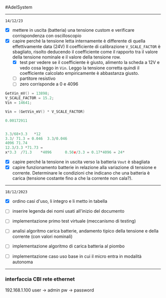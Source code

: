 
#AdelSystem 
____
`14/12/23`
- [x] mettere in uscita (batteria) una tensione custom e verificare corrispondenza con oscilloscopio
- [x] capire perché la tensione letta internamente è differente di quella effettivamente data (24V)
     Il coefficiente di calibrazione `V_SCALE_FACTOR` è sbagliato, risolto deducendo il coefficiente come il rapporto tra il valore della tensione nominale e il valore della tensione row.
     - [x] test per vedere se il coefficiente è giusto, alimento la scheda a 12V e vedo cosa leggo in `Vin`.
     Leggo la tensione corretta quindi il coefficiente calcolato empiricamente è abbastanza giusto.
     - [ ] partitore resistivo
     - [ ] zero corrisponde a 0 e 4096 
```C
GetVin_mV() = 13898;
V_SCALE_FACTOR = 15.2;
Vin = 14641;

Vin = (GetVin_mV() * V_SCALE_FACTOR)

0.00172911


3.3/68+3.3   *12
3.3/ 71.3 = 0.046  3.3/0.046
4096 71.74
12.3/3.3 *71.73 = 
x*3.3  /71.3    *4096      0.56v/3.3 = 0.17*4096 = 24*
```

- [x] capire perché la tensione in uscita verso la batteria `Vout` è sbagliata
- [x] capire funzionamento batterie in relazione alla variazione di tensione e corrente. Determinare le condizioni che indicano che una batteria è carica (tensione costante fino a che la corrente non cala?).

_____
`18/12/2023`

- [x] ordino casi d'uso, li integro e li metto in tabella
- [ ] inserire legenda dei nomi usati all'inizio del documento
- [ ] implementazione primo test virtuale (meccanismo di testing)
- [ ] analisi algoritmo carica batterie, andamento tipico della tensione e della corrente (con valori nominali)

- [ ] implementazione algoritmo di carica batteria al piombo

- [ ] implementazione caso uso base in cui il micro entra in modalità autonoma

-----
### interfaccia CBI rete ethernet
192.168.1.100
user -> admin
pw -> password